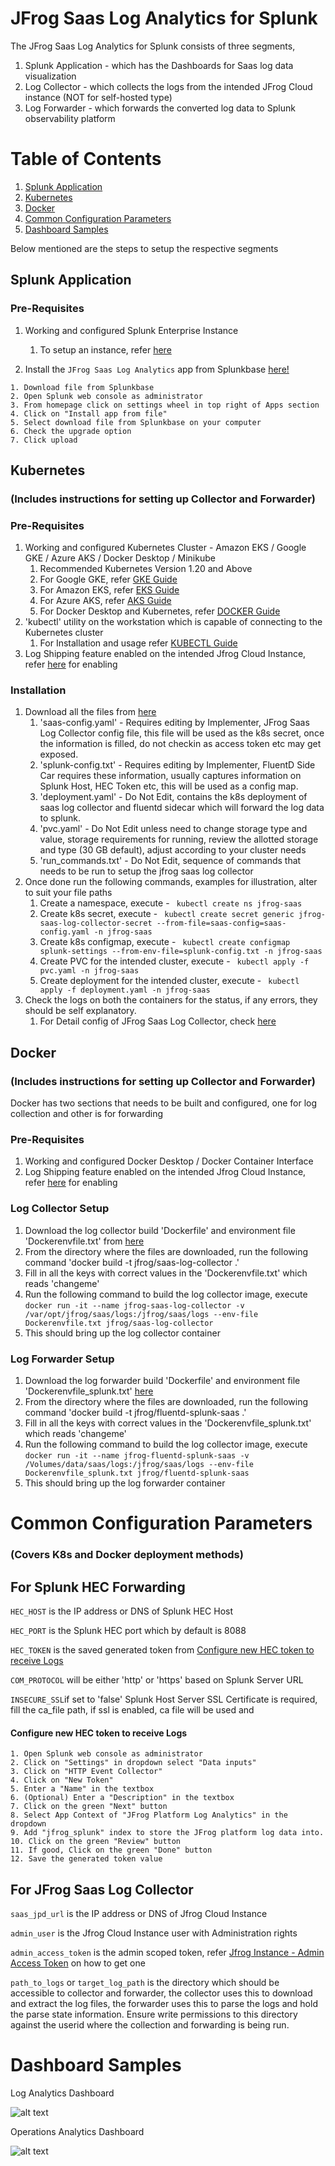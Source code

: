 # JFrog Saas Log Analytics for Splunk

The JFrog Saas Log Analytics for Splunk consists of three segments,

1. Splunk Application - which has the Dashboards for Saas log data visualization
2. Log Collector - which collects the logs from the intended JFrog Cloud instance (NOT for self-hosted type)
3. Log Forwarder - which forwards the converted log data to Splunk observability platform

# Table of Contents
1. [Splunk Application](#splunk-application)
2. [Kubernetes](#kubernetes)
3. [Docker](#docker)
4. [Common Configuration Parameters ](#common-configuration-parameters)
5. [Dashboard Samples](#dashboard-samples)

Below mentioned are the steps to setup the respective segments

## Splunk Application
### Pre-Requisites
1. Working and configured Splunk Enterprise Instance
   1. To setup an instance, refer [here](https://docs.splunk.com/Documentation/Splunk/8.2.6/Installation/Chooseyourplatform)

2. Install the `JFrog Saas Log Analytics` app from Splunkbase [here!](https://splunkbase.splunk.com/app/6459/)

````text
1. Download file from Splunkbase
2. Open Splunk web console as administrator
3. From homepage click on settings wheel in top right of Apps section
4. Click on "Install app from file"
5. Select download file from Splunkbase on your computer
6. Check the upgrade option
7. Click upload
````

## Kubernetes 
### (Includes instructions for setting up Collector and Forwarder)

### Pre-Requisites
1. Working and configured Kubernetes Cluster - Amazon EKS / Google GKE / Azure AKS / Docker Desktop / Minikube
   1. Recommended Kubernetes Version 1.20 and Above
   2. For Google GKE, refer [GKE Guide](https://cloud.google.com/kubernetes-engine/docs/how-to)
   3. For Amazon EKS, refer [EKS Guide](https://docs.aws.amazon.com/eks/latest/userguide/getting-started.html)
   4. For Azure AKS, refer [AKS Guide](https://docs.microsoft.com/en-us/azure/aks/)
   5. For Docker Desktop and Kubernetes, refer [DOCKER Guide](https://docs.docker.com/desktop/kubernetes/)
2. 'kubectl' utility on the workstation which is capable of connecting to the Kubernetes cluster
   1. For Installation and usage refer [KUBECTL Guide](https://kubernetes.io/docs/tasks/tools/)
3. Log Shipping feature enabled on the intended Jfrog Cloud Instance, refer [here](https://www.jfrog.com/confluence/display/JFROG/Artifactory+REST+API#ArtifactoryRESTAPI-EnableLogCollection) for enabling

### Installation
1. Download all the files from [here](https://github.com/jfrog/jfrog-saas-log-collector/tree/main/saas-log-analytics/splunk/deployments/k8s-collector-forwarder)
   1. 'saas-config.yaml' - Requires editing by Implementer, JFrog Saas Log Collector config file, this file will be used as the k8s secret, once the information is filled, do not checkin as access token etc may get exposed.
   2. 'splunk-config.txt' - Requires editing by Implementer, FluentD Side Car requires these information, usually captures information on Splunk Host, HEC Token etc, this will be used as a config map.
   3. 'deployment.yaml' - Do Not Edit, contains the k8s deployment of saas log collector and fluentd sidecar which will forward the log data to splunk.
   4. 'pvc.yaml' - Do Not Edit unless need to change storage type and value, storage requirements for running, review the allotted storage and type (30 GB default), adjust according to your cluster needs
   5. 'run_commands.txt' - Do Not Edit, sequence of commands that needs to be run to setup the jfrog saas log collector
2. Once done run the following commands, examples for illustration, alter to suit your file paths
   1. Create a namespace, execute - ``` kubectl create ns jfrog-saas```
   2. Create k8s secret, execute - ``` kubectl create secret generic jfrog-saas-log-collector-secret --from-file=saas-config=saas-config.yaml -n jfrog-saas```
   3. Create k8s configmap, execute - ``` kubectl create configmap splunk-settings --from-env-file=splunk-config.txt -n jfrog-saas```
   4. Create PVC for the intended cluster, execute - ``` kubectl apply -f pvc.yaml -n jfrog-saas```
   5. Create deployment for the intended cluster, execute - ``` kubectl apply -f deployment.yaml -n jfrog-saas```
3. Check the logs on both the containers for the status, if any errors, they should be self explanatory.
   1. For Detail config of JFrog Saas Log Collector, check [here](https://github.com/jfrog/jfrog-saas-log-collector#usage)

## Docker
### (Includes instructions for setting up Collector and Forwarder)

Docker has two sections that needs to be built and configured, one for log collection and other is for forwarding

### Pre-Requisites
1. Working and configured Docker Desktop / Docker Container Interface
2. Log Shipping feature enabled on the intended Jfrog Cloud Instance, refer [here](https://www.jfrog.com/confluence/display/JFROG/Artifactory+REST+API#ArtifactoryRESTAPI-EnableLogCollection) for enabling

### Log Collector Setup
1. Download the log collector build 'Dockerfile' and environment file 'Dockerenvfile.txt' from [here](https://github.com/jfrog/jfrog-saas-log-collector/tree/main/saas-log-analytics/splunk/deployments/docker-log-collector)
2. From the directory where the files are downloaded, run the following command 'docker build -t jfrog/saas-log-collector .'
3. Fill in all the keys with correct values in the 'Dockerenvfile.txt' which reads 'changeme'
4. Run the following command to build the log collector image, execute ``` docker run -it --name jfrog-saas-log-collector -v /var/opt/jfrog/saas/logs:/jfrog/saas/logs --env-file Dockerenvfile.txt jfrog/saas-log-collector ```
5. This should bring up the log collector container

### Log Forwarder Setup
1. Download the log forwarder build 'Dockerfile' and environment file 'Dockerenvfile_splunk.txt' [here](https://github.com/jfrog/jfrog-saas-log-collector/tree/main/saas-log-analytics/splunk/deployments/docker-log-forwarder)
2. From the directory where the files are downloaded, run the following command 'docker build -t jfrog/fluentd-splunk-saas .'
3. Fill in all the keys with correct values in the 'Dockerenvfile_splunk.txt' which reads 'changeme'
4. Run the following command to build the log collector image, execute ``` docker run -it --name jfrog-fluentd-splunk-saas -v /Volumes/data/saas/logs:/jfrog/saas/logs --env-file Dockerenvfile_splunk.txt jfrog/fluentd-splunk-saas ```
5. This should bring up the log forwarder container

# Common Configuration Parameters 
### (Covers K8s and Docker deployment methods)

## For Splunk HEC Forwarding

```HEC_HOST``` is the IP address or DNS of Splunk HEC Host

```HEC_PORT``` is the Splunk HEC port which by default is 8088

```HEC_TOKEN``` is the saved generated token from [Configure new HEC token to receive Logs](#configure-new-hec-token-to-receive-logs)

```COM_PROTOCOL``` will be either 'http' or 'https' based on Splunk Server URL

```INSECURE_SSL```if set to 'false' Splunk Host Server SSL Certificate is required, fill the ca_file path, if ssl is enabled, ca file will be used and

#### Configure new HEC token to receive Logs
````text
1. Open Splunk web console as administrator
2. Click on "Settings" in dropdown select "Data inputs"
3. Click on "HTTP Event Collector"
4. Click on "New Token"
5. Enter a "Name" in the textbox
6. (Optional) Enter a "Description" in the textbox
7. Click on the green "Next" button
8. Select App Context of "JFrog Platform Log Analytics" in the dropdown
9. Add "jfrog_splunk" index to store the JFrog platform log data into.
10. Click on the green "Review" button
11. If good, Click on the green "Done" button
12. Save the generated token value
````

## For JFrog Saas Log Collector

```saas_jpd_url``` is the IP address or DNS of Jfrog Cloud Instance

```admin_user``` is the Jfrog Cloud Instance user with Administration rights

```admin_access_token``` is the admin scoped token, refer [Jfrog Instance - Admin Access Token](https://www.jfrog.com/confluence/display/JFROG/Access+Tokens#AccessTokens-GeneratingAdminTokens) on how to get one

```path_to_logs``` or ```target_log_path``` is the directory which should be accessible to collector and forwarder, the collector uses this to download and extract the log files, the forwarder uses this to parse the logs and hold the parse state information. Ensure write permissions to this directory against the userid where the collection and forwarding is being run.

# Dashboard Samples

Log Analytics Dashboard

![alt text](https://github.com/jfrog/jfrog-saas-log-collector/blob/main/saas-log-analytics/splunk/screensnaps/LogAnalytics.png?raw=true)

Operations Analytics Dashboard

![alt text](https://github.com/jfrog/jfrog-saas-log-collector/blob/main/saas-log-analytics/splunk/screensnaps/OpsAnalytics.png?raw=true)
